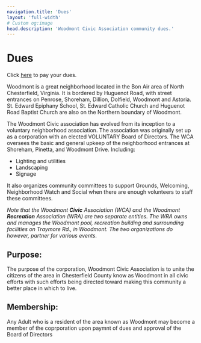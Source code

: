 ```yaml
---
navigation.title: 'Dues'
layout: 'full-width'
# Custom og:image
head.description: 'Woodmont Civic Association community dues.'
---
```


# Dues

Click [here](https://pay.woodmontbonair.com) to pay your dues.

Woodmont is a great neighborhood located in the Bon Air area of North Chesterfield, Virginia. It is bordered by Huguenot Road, with street entrances on Penrose, Shoreham, Dillion, Dolfield, Woodmont and Astoria. St. Edward Epiphany School, St. Edward Catholic Church and Huguenot Road Baptist Church are also on the Northern boundary of Woodmont.

The Woodmont Civic association has evolved from its inception to a voluntary neighborhood association. The association was originally set up as a corporation with an elected VOLUNTARY Board of Directors.   The WCA oversees the basic and general upkeep of the neighborhood entrances at Shoreham, Pinetta, and Woodmont Drive. Including:

- Lighting and utilities
- Landscaping
- Signage

It also organizes community committees to support Grounds, Welcoming, Neighborhood Watch and Social when there are enough volunteers to staff these committees. 

_Note that the Woodmont **Civic** Association (WCA)  and the  Woodmont **Recreation** Association (WRA)  are two separate entities.  The WRA owns and manages the Woodmont  pool, recreation building and surrounding facilities on Traymore Rd., in Woodmont.  The two organizations do however, partner for various events._

## Purpose:

The purpose of the corporation, Woodmont Civic Association is to unite the citizens of the area in Chesterfield County know as Woodmont in all civic efforts with such efforts being directed toward making this community a better place in which to live.

## Membership:

Any Adult who is a resident of the area known as Woodmont may become a member of the coprporation upon paymnt of dues and approval of the Board of Directors
